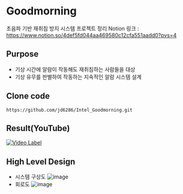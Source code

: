 # Goodmorning

초음파 기반 재취침 방지 시스템
프로젝트 정리 Notion 링크 : https://www.notion.so/4def5fd044aa469580c12cfa551aadd0?pvs=4
## Purpose

- 기상 시간에 알람이 작동해도 재취침하는 사람들을 대상
- 기상 유무를 판별하여 작동하는 지속적인 알람 시스템 설계

## Clone code
```shell
https://github.com/jd6286/Intel_Goodmorning.git
```

## Result(YouTube)
[![Video Label](http://img.youtube.com/vi/3DQRYIJ1_5Y/sddefault.jpg)](https://youtu.be/3DQRYIJ1_5Y)

## High Level Design
- 시스템 구상도
![image](https://github.com/user-attachments/assets/ea73a89e-b44d-431c-9251-ac6272a95e6c)
- 회로도
![image](https://github.com/user-attachments/assets/97d04588-47a5-455c-972e-511a119028f1)
